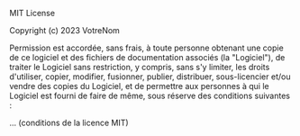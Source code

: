 MIT License

Copyright (c) 2023 VotreNom

Permission est accordée, sans frais, à toute personne obtenant une copie de ce logiciel et des fichiers de documentation associés (la "Logiciel"), de traiter le Logiciel sans restriction, y compris, sans s'y limiter, les droits d'utiliser, copier, modifier, fusionner, publier, distribuer, sous-licencier et/ou vendre des copies du Logiciel, et de permettre aux personnes à qui le Logiciel est fourni de faire de même, sous réserve des conditions suivantes :

... (conditions de la licence MIT)
